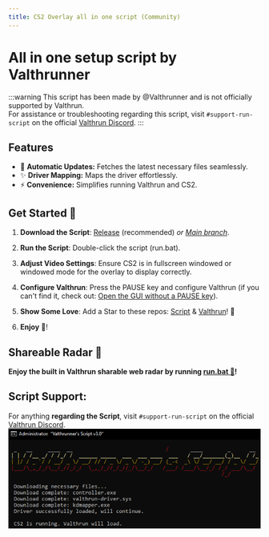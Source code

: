 ```yaml
---
title: CS2 Overlay all in one script (Community)
---
```


# All in one setup script by Valthrunner

:::warning
This script has been made by @Valthrunner and is not officially supported by Valthrun.  
For assistance or troubleshooting regarding this script, visit `#support-run-script` on the official [Valthrun Discord](https://discord.gg/ecKbpAPW5T).
:::

## Features

- :rocket: **Automatic Updates:** Fetches the latest necessary files seamlessly.
- :sparkles: **Driver Mapping:** Maps the driver effortlessly.
- ⚡ **Convenience:** Simplifies running Valthrun and CS2.

## Get Started :rocket:

1. **Download the Script**: [Release](https://github.com/valthrunner/Valthrun/releases/latest/download/run.bat) (recommended) _or [Main branch](https://github.com/valthrunner/Valthrun/raw/main/run.bat)_.

2. **Run the Script**: Double-click the script (run.bat).

3. **Adjust Video Settings**: Ensure CS2 is in fullscreen windowed or windowed mode for the overlay to display correctly.

4. **Configure Valthrun**: Press the PAUSE key and configure Valthrun (if you can't find it, check out: [Open the GUI without a PAUSE key](../troubleshooting/overlay/pause_key)).

5. **Show Some Love**: Add a Star to these repos: [Script](https://github.com/valthrunner/Valthrun) & [Valthrun](https://github.com/Valthrun/Valthrun)! :star2:

6. **Enjoy** :tada:!

## Shareable Radar 📡

**Enjoy the built in Valthrun sharable web radar by running [run.bat 🎉](https://github.com/valthrunner/Valthrun/releases/latest/download/run.bat)!**

## Script Support:

For anything **regarding the Script**, visit `#support-run-script` on the official [Valthrun Discord](https://discord.gg/ecKbpAPW5T).
![image](../_media/showcase_valthrunners_script.png)
